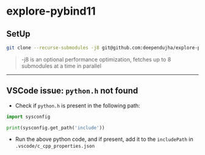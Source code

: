# explore-pybind11

## SetUp

```bash
git clone --recurse-submodules -j8 git@github.com:deependujha/explore-pybind11.git
```

> -j8 is an optional performance optimization, fetches up to 8 submodules at a time in parallel

---

## VSCode issue: `python.h` not found

- Check if `python.h` is present in the following path:

```python
import sysconfig

print(sysconfig.get_path('include'))
```

- Run the above python code, and if present, add it to the `includePath` in `.vscode/c_cpp_properties.json`
